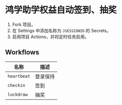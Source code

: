 # 鸿学助学权益自动签到、抽奖

1. Fork 项目。
2. 在 Settings 中添加名称为 `JSESSIONID` 的 Secrets。
3. 启用项目 Actions，并将定时任务启用。

## Workflows

| 名称 | 描述 |
| - | - |
| `heartbeat` | 登录保持 |
| `checkin` | 签到 |
| `luckdraw` | 抽奖 |


